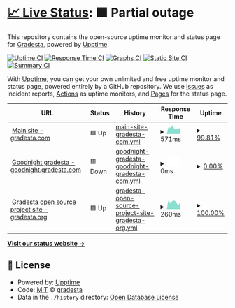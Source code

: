 # [📈 Live Status](https://demo.upptime.js.org): <!--live status--> **🟧 Partial outage**

This repository contains the open-source uptime monitor and status page for [Gradesta](https://gradesta.com), powered by [Upptime](https://github.com/upptime/upptime).

[![Uptime CI](https://github.com/auto-mat/automat-statuspage/workflows/Uptime%20CI/badge.svg)](https://github.com/auto-mat/automat-statuspage/actions?query=workflow%3A%22Uptime+CI%22)
[![Response Time CI](https://github.com/auto-mat/automat-statuspage/workflows/Response%20Time%20CI/badge.svg)](https://github.com/auto-mat/automat-statuspage/actions?query=workflow%3A%22Response+Time+CI%22)
[![Graphs CI](https://github.com/auto-mat/automat-statuspage/workflows/Graphs%20CI/badge.svg)](https://github.com/auto-mat/automat-statuspage/actions?query=workflow%3A%22Graphs+CI%22)
[![Static Site CI](https://github.com/auto-mat/automat-statuspage/workflows/Static%20Site%20CI/badge.svg)](https://github.com/auto-mat/automat-statuspage/actions?query=workflow%3A%22Static+Site+CI%22)
[![Summary CI](https://github.com/auto-mat/automat-statuspage/workflows/Summary%20CI/badge.svg)](https://github.com/auto-mat/automat-statuspage/actions?query=workflow%3A%22Summary+CI%22)

With [Upptime](https://upptime.js.org), you can get your own unlimited and free uptime monitor and status page, powered entirely by a GitHub repository. We use [Issues](https://github.com/upptime/upptime/issues) as incident reports, [Actions](https://github.com/auto-mat/automat-statuspage/actions) as uptime monitors, and [Pages](https://demo.upptime.js.org) for the status page.

<!--start: status pages-->
<!-- This summary is generated by Upptime (https://github.com/upptime/upptime) -->
<!-- Do not edit this manually, your changes will be overwritten -->
<!-- prettier-ignore -->
| URL | Status | History | Response Time | Uptime |
| --- | ------ | ------- | ------------- | ------ |
| <img alt="" src="https://favicons.githubusercontent.com/www.gradesta.com" height="13"> [Main site - gradesta.com](https://www.gradesta.com) | 🟩 Up | [main-site-gradesta-com.yml](https://github.com/gradesta/gradesta-statuspage/commits/HEAD/history/main-site-gradesta-com.yml) | <details><summary><img alt="Response time graph" src="./graphs/main-site-gradesta-com/response-time-week.png" height="20"> 571ms</summary><br><a href="https://gradesta.github.io/gradesta-statuspage/history/main-site-gradesta-com"><img alt="Response time 659" src="https://img.shields.io/endpoint?url=https%3A%2F%2Fraw.githubusercontent.com%2Fgradesta%2Fgradesta-statuspage%2FHEAD%2Fapi%2Fmain-site-gradesta-com%2Fresponse-time.json"></a><br><a href="https://gradesta.github.io/gradesta-statuspage/history/main-site-gradesta-com"><img alt="24-hour response time 647" src="https://img.shields.io/endpoint?url=https%3A%2F%2Fraw.githubusercontent.com%2Fgradesta%2Fgradesta-statuspage%2FHEAD%2Fapi%2Fmain-site-gradesta-com%2Fresponse-time-day.json"></a><br><a href="https://gradesta.github.io/gradesta-statuspage/history/main-site-gradesta-com"><img alt="7-day response time 571" src="https://img.shields.io/endpoint?url=https%3A%2F%2Fraw.githubusercontent.com%2Fgradesta%2Fgradesta-statuspage%2FHEAD%2Fapi%2Fmain-site-gradesta-com%2Fresponse-time-week.json"></a><br><a href="https://gradesta.github.io/gradesta-statuspage/history/main-site-gradesta-com"><img alt="30-day response time 636" src="https://img.shields.io/endpoint?url=https%3A%2F%2Fraw.githubusercontent.com%2Fgradesta%2Fgradesta-statuspage%2FHEAD%2Fapi%2Fmain-site-gradesta-com%2Fresponse-time-month.json"></a><br><a href="https://gradesta.github.io/gradesta-statuspage/history/main-site-gradesta-com"><img alt="1-year response time 659" src="https://img.shields.io/endpoint?url=https%3A%2F%2Fraw.githubusercontent.com%2Fgradesta%2Fgradesta-statuspage%2FHEAD%2Fapi%2Fmain-site-gradesta-com%2Fresponse-time-year.json"></a></details> | <details><summary><a href="https://gradesta.github.io/gradesta-statuspage/history/main-site-gradesta-com">99.81%</a></summary><a href="https://gradesta.github.io/gradesta-statuspage/history/main-site-gradesta-com"><img alt="All-time uptime 43.18%" src="https://img.shields.io/endpoint?url=https%3A%2F%2Fraw.githubusercontent.com%2Fgradesta%2Fgradesta-statuspage%2FHEAD%2Fapi%2Fmain-site-gradesta-com%2Fuptime.json"></a><br><a href="https://gradesta.github.io/gradesta-statuspage/history/main-site-gradesta-com"><img alt="24-hour uptime 98.65%" src="https://img.shields.io/endpoint?url=https%3A%2F%2Fraw.githubusercontent.com%2Fgradesta%2Fgradesta-statuspage%2FHEAD%2Fapi%2Fmain-site-gradesta-com%2Fuptime-day.json"></a><br><a href="https://gradesta.github.io/gradesta-statuspage/history/main-site-gradesta-com"><img alt="7-day uptime 99.81%" src="https://img.shields.io/endpoint?url=https%3A%2F%2Fraw.githubusercontent.com%2Fgradesta%2Fgradesta-statuspage%2FHEAD%2Fapi%2Fmain-site-gradesta-com%2Fuptime-week.json"></a><br><a href="https://gradesta.github.io/gradesta-statuspage/history/main-site-gradesta-com"><img alt="30-day uptime 99.79%" src="https://img.shields.io/endpoint?url=https%3A%2F%2Fraw.githubusercontent.com%2Fgradesta%2Fgradesta-statuspage%2FHEAD%2Fapi%2Fmain-site-gradesta-com%2Fuptime-month.json"></a><br><a href="https://gradesta.github.io/gradesta-statuspage/history/main-site-gradesta-com"><img alt="1-year uptime 43.18%" src="https://img.shields.io/endpoint?url=https%3A%2F%2Fraw.githubusercontent.com%2Fgradesta%2Fgradesta-statuspage%2FHEAD%2Fapi%2Fmain-site-gradesta-com%2Fuptime-year.json"></a></details>
| <img alt="" src="https://favicons.githubusercontent.com/goodnight.gradesta.com" height="13"> [Goodnight gradesta - goodnight.gradesta.com](https://goodnight.gradesta.com) | 🟥 Down | [goodnight-gradesta-goodnight-gradesta-com.yml](https://github.com/gradesta/gradesta-statuspage/commits/HEAD/history/goodnight-gradesta-goodnight-gradesta-com.yml) | <details><summary><img alt="Response time graph" src="./graphs/goodnight-gradesta-goodnight-gradesta-com/response-time-week.png" height="20"> 0ms</summary><br><a href="https://gradesta.github.io/gradesta-statuspage/history/goodnight-gradesta-goodnight-gradesta-com"><img alt="Response time 880" src="https://img.shields.io/endpoint?url=https%3A%2F%2Fraw.githubusercontent.com%2Fgradesta%2Fgradesta-statuspage%2FHEAD%2Fapi%2Fgoodnight-gradesta-goodnight-gradesta-com%2Fresponse-time.json"></a><br><a href="https://gradesta.github.io/gradesta-statuspage/history/goodnight-gradesta-goodnight-gradesta-com"><img alt="24-hour response time 0" src="https://img.shields.io/endpoint?url=https%3A%2F%2Fraw.githubusercontent.com%2Fgradesta%2Fgradesta-statuspage%2FHEAD%2Fapi%2Fgoodnight-gradesta-goodnight-gradesta-com%2Fresponse-time-day.json"></a><br><a href="https://gradesta.github.io/gradesta-statuspage/history/goodnight-gradesta-goodnight-gradesta-com"><img alt="7-day response time 0" src="https://img.shields.io/endpoint?url=https%3A%2F%2Fraw.githubusercontent.com%2Fgradesta%2Fgradesta-statuspage%2FHEAD%2Fapi%2Fgoodnight-gradesta-goodnight-gradesta-com%2Fresponse-time-week.json"></a><br><a href="https://gradesta.github.io/gradesta-statuspage/history/goodnight-gradesta-goodnight-gradesta-com"><img alt="30-day response time 0" src="https://img.shields.io/endpoint?url=https%3A%2F%2Fraw.githubusercontent.com%2Fgradesta%2Fgradesta-statuspage%2FHEAD%2Fapi%2Fgoodnight-gradesta-goodnight-gradesta-com%2Fresponse-time-month.json"></a><br><a href="https://gradesta.github.io/gradesta-statuspage/history/goodnight-gradesta-goodnight-gradesta-com"><img alt="1-year response time 880" src="https://img.shields.io/endpoint?url=https%3A%2F%2Fraw.githubusercontent.com%2Fgradesta%2Fgradesta-statuspage%2FHEAD%2Fapi%2Fgoodnight-gradesta-goodnight-gradesta-com%2Fresponse-time-year.json"></a></details> | <details><summary><a href="https://gradesta.github.io/gradesta-statuspage/history/goodnight-gradesta-goodnight-gradesta-com">0.00%</a></summary><a href="https://gradesta.github.io/gradesta-statuspage/history/goodnight-gradesta-goodnight-gradesta-com"><img alt="All-time uptime 21.04%" src="https://img.shields.io/endpoint?url=https%3A%2F%2Fraw.githubusercontent.com%2Fgradesta%2Fgradesta-statuspage%2FHEAD%2Fapi%2Fgoodnight-gradesta-goodnight-gradesta-com%2Fuptime.json"></a><br><a href="https://gradesta.github.io/gradesta-statuspage/history/goodnight-gradesta-goodnight-gradesta-com"><img alt="24-hour uptime 0.00%" src="https://img.shields.io/endpoint?url=https%3A%2F%2Fraw.githubusercontent.com%2Fgradesta%2Fgradesta-statuspage%2FHEAD%2Fapi%2Fgoodnight-gradesta-goodnight-gradesta-com%2Fuptime-day.json"></a><br><a href="https://gradesta.github.io/gradesta-statuspage/history/goodnight-gradesta-goodnight-gradesta-com"><img alt="7-day uptime 0.00%" src="https://img.shields.io/endpoint?url=https%3A%2F%2Fraw.githubusercontent.com%2Fgradesta%2Fgradesta-statuspage%2FHEAD%2Fapi%2Fgoodnight-gradesta-goodnight-gradesta-com%2Fuptime-week.json"></a><br><a href="https://gradesta.github.io/gradesta-statuspage/history/goodnight-gradesta-goodnight-gradesta-com"><img alt="30-day uptime 1.38%" src="https://img.shields.io/endpoint?url=https%3A%2F%2Fraw.githubusercontent.com%2Fgradesta%2Fgradesta-statuspage%2FHEAD%2Fapi%2Fgoodnight-gradesta-goodnight-gradesta-com%2Fuptime-month.json"></a><br><a href="https://gradesta.github.io/gradesta-statuspage/history/goodnight-gradesta-goodnight-gradesta-com"><img alt="1-year uptime 21.04%" src="https://img.shields.io/endpoint?url=https%3A%2F%2Fraw.githubusercontent.com%2Fgradesta%2Fgradesta-statuspage%2FHEAD%2Fapi%2Fgoodnight-gradesta-goodnight-gradesta-com%2Fuptime-year.json"></a></details>
| <img alt="" src="https://favicons.githubusercontent.com/gradesta.org" height="13"> [Gradesta open source project site - gradesta.org](https://gradesta.org) | 🟩 Up | [gradesta-open-source-project-site-gradesta-org.yml](https://github.com/gradesta/gradesta-statuspage/commits/HEAD/history/gradesta-open-source-project-site-gradesta-org.yml) | <details><summary><img alt="Response time graph" src="./graphs/gradesta-open-source-project-site-gradesta-org/response-time-week.png" height="20"> 260ms</summary><br><a href="https://gradesta.github.io/gradesta-statuspage/history/gradesta-open-source-project-site-gradesta-org"><img alt="Response time 399" src="https://img.shields.io/endpoint?url=https%3A%2F%2Fraw.githubusercontent.com%2Fgradesta%2Fgradesta-statuspage%2FHEAD%2Fapi%2Fgradesta-open-source-project-site-gradesta-org%2Fresponse-time.json"></a><br><a href="https://gradesta.github.io/gradesta-statuspage/history/gradesta-open-source-project-site-gradesta-org"><img alt="24-hour response time 249" src="https://img.shields.io/endpoint?url=https%3A%2F%2Fraw.githubusercontent.com%2Fgradesta%2Fgradesta-statuspage%2FHEAD%2Fapi%2Fgradesta-open-source-project-site-gradesta-org%2Fresponse-time-day.json"></a><br><a href="https://gradesta.github.io/gradesta-statuspage/history/gradesta-open-source-project-site-gradesta-org"><img alt="7-day response time 260" src="https://img.shields.io/endpoint?url=https%3A%2F%2Fraw.githubusercontent.com%2Fgradesta%2Fgradesta-statuspage%2FHEAD%2Fapi%2Fgradesta-open-source-project-site-gradesta-org%2Fresponse-time-week.json"></a><br><a href="https://gradesta.github.io/gradesta-statuspage/history/gradesta-open-source-project-site-gradesta-org"><img alt="30-day response time 407" src="https://img.shields.io/endpoint?url=https%3A%2F%2Fraw.githubusercontent.com%2Fgradesta%2Fgradesta-statuspage%2FHEAD%2Fapi%2Fgradesta-open-source-project-site-gradesta-org%2Fresponse-time-month.json"></a><br><a href="https://gradesta.github.io/gradesta-statuspage/history/gradesta-open-source-project-site-gradesta-org"><img alt="1-year response time 399" src="https://img.shields.io/endpoint?url=https%3A%2F%2Fraw.githubusercontent.com%2Fgradesta%2Fgradesta-statuspage%2FHEAD%2Fapi%2Fgradesta-open-source-project-site-gradesta-org%2Fresponse-time-year.json"></a></details> | <details><summary><a href="https://gradesta.github.io/gradesta-statuspage/history/gradesta-open-source-project-site-gradesta-org">100.00%</a></summary><a href="https://gradesta.github.io/gradesta-statuspage/history/gradesta-open-source-project-site-gradesta-org"><img alt="All-time uptime 99.49%" src="https://img.shields.io/endpoint?url=https%3A%2F%2Fraw.githubusercontent.com%2Fgradesta%2Fgradesta-statuspage%2FHEAD%2Fapi%2Fgradesta-open-source-project-site-gradesta-org%2Fuptime.json"></a><br><a href="https://gradesta.github.io/gradesta-statuspage/history/gradesta-open-source-project-site-gradesta-org"><img alt="24-hour uptime 100.00%" src="https://img.shields.io/endpoint?url=https%3A%2F%2Fraw.githubusercontent.com%2Fgradesta%2Fgradesta-statuspage%2FHEAD%2Fapi%2Fgradesta-open-source-project-site-gradesta-org%2Fuptime-day.json"></a><br><a href="https://gradesta.github.io/gradesta-statuspage/history/gradesta-open-source-project-site-gradesta-org"><img alt="7-day uptime 100.00%" src="https://img.shields.io/endpoint?url=https%3A%2F%2Fraw.githubusercontent.com%2Fgradesta%2Fgradesta-statuspage%2FHEAD%2Fapi%2Fgradesta-open-source-project-site-gradesta-org%2Fuptime-week.json"></a><br><a href="https://gradesta.github.io/gradesta-statuspage/history/gradesta-open-source-project-site-gradesta-org"><img alt="30-day uptime 100.00%" src="https://img.shields.io/endpoint?url=https%3A%2F%2Fraw.githubusercontent.com%2Fgradesta%2Fgradesta-statuspage%2FHEAD%2Fapi%2Fgradesta-open-source-project-site-gradesta-org%2Fuptime-month.json"></a><br><a href="https://gradesta.github.io/gradesta-statuspage/history/gradesta-open-source-project-site-gradesta-org"><img alt="1-year uptime 99.49%" src="https://img.shields.io/endpoint?url=https%3A%2F%2Fraw.githubusercontent.com%2Fgradesta%2Fgradesta-statuspage%2FHEAD%2Fapi%2Fgradesta-open-source-project-site-gradesta-org%2Fuptime-year.json"></a></details>

<!--end: status pages-->

[**Visit our status website →**](https://gradesta.github.io)

## 📄 License

- Powered by: [Upptime](https://github.com/upptime/upptime)
- Code: [MIT](./LICENSE) © [gradesta](https://gradesta.github.io)
- Data in the `./history` directory: [Open Database License](https://opendatacommons.org/licenses/odbl/1-0/)
